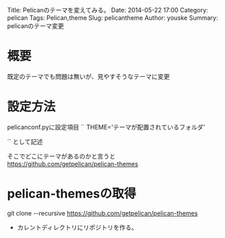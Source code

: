Title: Pelicanのテーマを変えてみる。
Date: 2014-05-22 17:00
Category: pelican
Tags: Pelican,theme
Slug: pelicantheme
Author: youske
Summary: pelicanのテーマ変更

# 概要
既定のテーマでも問題は無いが、見やすそうなテーマに変更

# 設定方法
pelicanconf.pyに設定項目
``
THEME='テーマが配置されているフォルダ'

``
として記述

そこでどこにテーマがあるのかと言うと
https://github.com/getpelican/pelican-themes


# pelican-themesの取得
git clone --recursive https://github.com/getpelican/pelican-themes 
- カレントディレクトリにリポジトリを作る。

